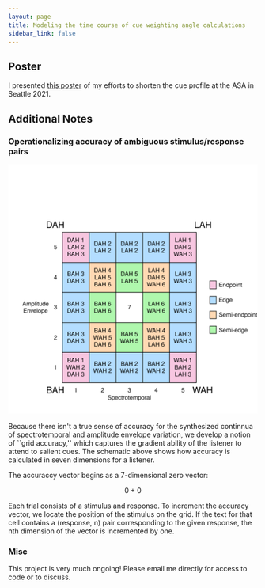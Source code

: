 ```yaml
---
layout: page
title: Modeling the time course of cue weighting angle calculations
sidebar_link: false
---
```


## Poster

I presented [this poster](docs/ASA_cue_profile.pdf) of my efforts to shorten the cue profile at the ASA in Seattle 2021.

## Additional Notes

### Operationalizing accuracy of ambiguous stimulus/response pairs

![grid of stimuli and responses](imgs/grid_accuracy_cue_profile.svg)

Because there isn't a true sense of accuracy for the synthesized continnua of spectrotemporal and amplitude envelope variation, we develop a notion of ``grid accuracy,'' which captures the gradient ability of the listener to attend to salient cues.  The schematic above shows how accuracy is calculated in seven dimensions for a listener.

The accuraccy vector begins as a 7-dimensional zero vector:
 
$$  0+0 $$

Each trial consists of a stimulus and response.  To increment the accuracy vector, we locate the position of the stimulus on the grid.  If the text for that cell contains a (response, n) pair corresponding to the given response, the nth dimension of the vector is incremented by one.


### Misc

This project is very much ongoing!  Please email me directly for access to code or to discuss.
